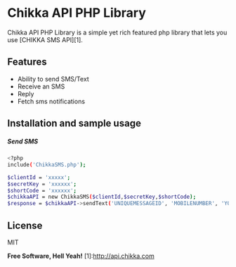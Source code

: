 Chikka API PHP Library
=========


Chikka API PHP Library is a simple yet rich featured php library that lets you use [CHIKKA SMS API][1].


Features
----
  - Ability to send SMS/Text
  - Receive an SMS
  - Reply 
  - Fetch sms notifications



Installation and sample usage
----


##### Send SMS
```sh
<?php
include('ChikkaSMS.php');

$clientId = 'xxxxx';
$secretKey = 'xxxxxx';
$shortCode = 'xxxxxx';
$chikkaAPI = new ChikkaSMS($clientId,$secretKey,$shortCode);
$response = $chikkaAPI->sendText('UNIQUEMESSAGEID', 'MOBILENUMBER', 'YOURMESSAGE');
```


License
----

MIT


**Free Software, Hell Yeah!**
[1]:http://api.chikka.com